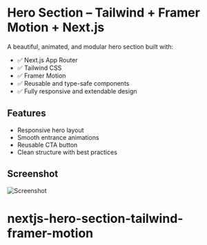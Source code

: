# Hero Section – Tailwind + Framer Motion + Next.js

A beautiful, animated, and modular hero section built with:

- ✅ Next.js App Router
- ✅ Tailwind CSS
- ✅ Framer Motion
- ✅ Reusable and type-safe components
- ✅ Fully responsive and extendable design

## Features
- Responsive hero layout
- Smooth entrance animations
- Reusable CTA button
- Clean structure with best practices

## Screenshot
![Screenshot](./public/hero-preview.png)
# nextjs-hero-section-tailwind-framer-motion
